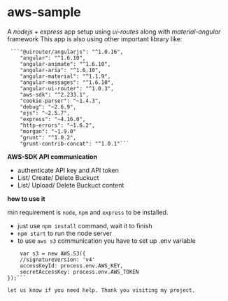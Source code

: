 # aws-sample
A *nodejs* + *express* app setup using *ui-routes* along with *material-angular* framework
This app is also using other important library like:
      
     ```"@uirouter/angularjs": "^1.0.16",
        "angular": "^1.6.10",
        "angular-animate": "^1.6.10",
        "angular-aria": "^1.6.10",
        "angular-material": "^1.1.9",
        "angular-messages": "^1.6.10",
        "angular-ui-router": "^1.0.3",
        "aws-sdk": "^2.233.1",
        "cookie-parser": "~1.4.3",
        "debug": "~2.6.9",
        "ejs": "~2.5.7",
        "express": "~4.16.0",
        "http-errors": "~1.6.2",
        "morgan": "~1.9.0"
        "grunt": "^1.0.2",
        "grunt-contrib-concat": "^1.0.1"```

**AWS-SDK API communication**

- authenticate API key and API token
- List/ Create/ Delete Buckuct
- List/ Upload/ Delete Buckuct content

**how to use it**

min requirement is `node`, `npm` and `express` to be installed.

- just use `npm install` command, wait it to finish
- `npm start` to run the node server
- to use `aws s3` communication you have to set up .env variable

```var AWS = require('aws-sdk');
    var s3 = new AWS.S3({
    //signatureVersion: 'v4'
    accessKeyId: process.env.AWS_KEY,
    secretAccessKey: process.env.AWS_TOKEN
});```

let us know if you need help. Thank you visiting my project.
